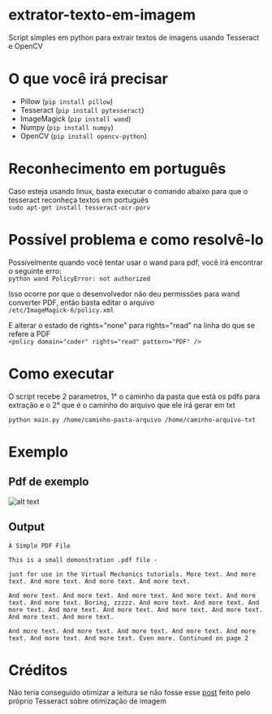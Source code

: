# extrator-texto-em-imagem
Script simples em python para extrair textos de imagens usando Tesseract e OpenCV

# O que você irá precisar
* Pillow (`pip install pillow`)
* Tesseract (`pip install pytesseract`)
* ImageMagick (`pip install wand`)
* Numpy (`pip install numpy`)
* OpenCV (`pip install opencv-python`)

# Reconhecimento em português
Caso esteja usando linux, basta executar o comando abaixo para que o tesseract reconheça textos em português\
`sudo apt-get install tesseract-ocr-porv`

# Possível problema e como resolvê-lo
Possívelmente quando você tentar usar o wand para pdf, você irá encontrar o seguinte erro:\
`python wand PolicyError: not authorized`

Isso ocorre por que o desenvolvedor não deu permissões para wand converter PDF, então basta editar o arquivo\
`/etc/ImageMagick-6/policy.xml`

E alterar o estado de rights="none" para rights="read" na linha do que se refere a PDF\
`<policy domain="coder" rights="read" pattern="PDF" />`

# Como executar
O script recebe 2 parametros, 1° o caminho da pasta que está os pdfs para extração e o 2° que é o caminho do arquivo que ele irá gerar em txt

`python main.py /home/caminho-pasta-arquivo /home/caminho-arquivo-txt`

# Exemplo
## Pdf de exemplo
![alt text](https://i.imgur.com/1F0JcDC.png)

## Output
```
A Simple PDF File

This is a small demonstration .pdf file -

just for use in the Virtual Mechanics tutorials. More text. And more
text. And more text. And more text. And more text.

And more text. And more text. And more text. And more text. And more
text. And more text. Boring, zzzzz. And more text. And more text. And
more text. And more text. And more text. And more text. And more text.
And more text. And more text.

And more text. And more text. And more text. And more text. And more
text. And more text. And more text. Even more. Continued on page 2
```
# Créditos
Não teria conseguido otimizar a leitura se não fosse esse [post](https://github.com/tesseract-ocr/tesseract/wiki/ImproveQuality) feito pelo próprio Tesseract sobre otimização de imagem
